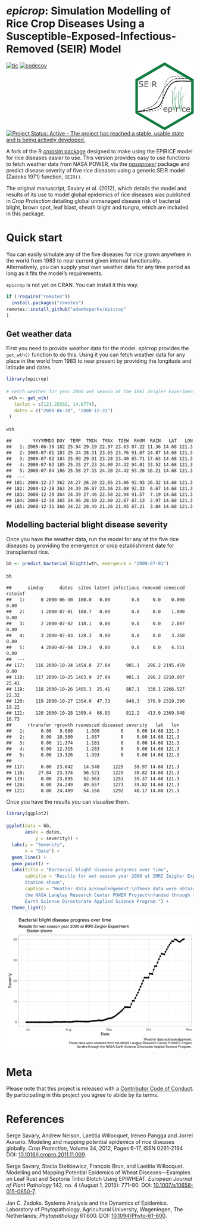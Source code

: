 # *epicrop*: Simulation Modelling of Rice Crop Diseases Using a Susceptible-Exposed-Infectious-Removed (SEIR) Model

<img align="right" src="man/figures/logo.png">

<!-- badges: start -->

[![tic](https://github.com/adamhsparks/epicrop/workflows/tic/badge.svg?branch=main)](https://github.com/adamhsparks/epicrop/actions)
[![codecov](https://codecov.io/gh/adamhsparks/epicrop/branch/main/graph/badge.svg?token=NWrKsX9MaP)](https://codecov.io/gh/adamhsparks/epicrop)
[![Project Status: Active – The project has reached a stable, usable
state and is being actively
developed.](https://www.repostatus.org/badges/latest/active.svg)](https://www.repostatus.org/#active)
<!-- badges: end -->

A fork of the R [cropsim
package](https://r-forge.r-project.org/R/?group_id=335) designed to make
using the EPIRICE model for rice diseases easier to use. This version
provides easy to use functions to fetch weather data from NASA POWER,
via the [*nasapower*](https://cran.r-project.org/package=nasapower)
package and predict disease severity of five rice diseases using a
generic SEIR model (Zadoks 1971) function, `SEIR()`.

The original manuscript, Savary et al. (2012), which details the model
and results of its use to model global epidemics of rice diseases was
published in *Crop Protection* detailing global unmanaged disease risk
of bacterial blight, brown spot, leaf blast, sheath blight and tungro,
which are included in this package.

# Quick start

You can easily simulate any of the five diseases for rice grown anywhere
in the world from 1983 to near current given internal functionality.
Alternatively, you can supply your own weather data for any time period
as long as it fits the model’s requirements.

`epicrop` is not yet on CRAN. You can install it this way.

``` r
if (!require("remotes"))
  install.packages("remotes")
remotes::install_github("adamhsparks/epicrop"
)
```

## Get weather data

First you need to provide weather data for the model. *epicrop* provides
the `get_wth()` function to do this. Using it you can fetch weather data
for any place in the world from 1983 to near present by providing the
longitude and latitude and dates.

``` r
library(epicrop)

# Fetch weather for year 2000 wet season at the IRRI Zeigler Experiment Station
 wth <- get_wth(
   lonlat = c(121.25562, 14.6774),
   dates = c("2000-06-30", "2000-12-31")
 )

wth
```

    ##        YYYYMMDD DOY  TEMP  TMIN  TMAX  TDEW  RHUM  RAIN   LAT   LON
    ##   1: 2000-06-30 182 25.94 29.19 22.97 23.63 87.22 11.36 14.68 121.3
    ##   2: 2000-07-01 183 25.34 28.31 23.65 23.76 91.07 24.87 14.68 121.3
    ##   3: 2000-07-02 184 25.99 29.91 23.28 23.40 85.71 17.63 14.68 121.3
    ##   4: 2000-07-03 185 25.35 27.23 24.00 24.32 94.01 33.52 14.68 121.3
    ##   5: 2000-07-04 186 25.58 27.35 24.20 24.42 93.28 16.21 14.68 121.3
    ##  ---                                                               
    ## 181: 2000-12-27 362 24.27 26.20 22.65 23.06 92.93 26.32 14.68 121.3
    ## 182: 2000-12-28 363 24.39 26.87 23.16 23.08 92.33  6.67 14.68 121.3
    ## 183: 2000-12-29 364 24.39 27.46 22.58 22.94 91.57  7.19 14.68 121.3
    ## 184: 2000-12-30 365 24.96 28.50 22.60 22.67 87.13  2.97 14.68 121.3
    ## 185: 2000-12-31 366 24.22 28.49 21.26 21.95 87.21  3.04 14.68 121.3

## Modelling bacterial blight disease severity

Once you have the weather data, run the model for any of the five rice
diseases by providing the emergence or crop establishment date for
transplanted rice.

``` r
bb <- predict_bacterial_blight(wth, emergence = "2000-07-01")

bb
```

    ##      simday      dates  sites latent infectious removed senesced rateinf
    ##   1:      0 2000-06-30  100.0   0.00        0.0     0.0    0.000    0.00
    ##   2:      1 2000-07-01  108.7   0.00        0.0     0.0    1.000    0.00
    ##   3:      2 2000-07-02  118.1   0.00        0.0     0.0    2.087    0.00
    ##   4:      3 2000-07-03  128.3   0.00        0.0     0.0    3.268    0.00
    ##   5:      4 2000-07-04  139.3   0.00        0.0     0.0    4.551    0.00
    ##  ---                                                                    
    ## 117:    116 2000-10-24 1454.8  27.84      901.1   296.2 2195.459    0.00
    ## 118:    117 2000-10-25 1463.9  27.84      901.1   296.2 2210.007   25.41
    ## 119:    118 2000-10-26 1405.3  25.41      887.1   338.1 2266.527   22.32
    ## 120:    119 2000-10-27 1354.0  47.73      848.3   376.9 2319.390   19.22
    ## 121:    120 2000-10-28 1309.4  66.95      812.2   413.0 2369.048   16.73
    ##      rtransfer rgrowth rsenesced diseased severity   lat   lon
    ##   1:      0.00   9.688     1.000        0     0.00 14.68 121.3
    ##   2:      0.00  10.500     1.087        0     0.00 14.68 121.3
    ##   3:      0.00  11.374     1.181        0     0.00 14.68 121.3
    ##   4:      0.00  12.315     1.283        0     0.00 14.68 121.3
    ##   5:      0.00  13.326     1.393        0     0.00 14.68 121.3
    ##  ---                                                          
    ## 117:      0.00  23.642    14.548     1225    38.97 14.68 121.3
    ## 118:     27.84  23.374    56.521     1225    38.82 14.68 121.3
    ## 119:      0.00  23.895    52.863     1251    39.37 14.68 121.3
    ## 120:      0.00  24.249    49.657     1273    39.82 14.68 121.3
    ## 121:      0.00  24.489    54.158     1292    40.17 14.68 121.3

Once you have the results you can visualise them.

``` r
library(ggplot2)

ggplot(data = bb,
       aes(x = dates,
           y = severity)) +
  labs(y = "Severity",
       x = "Date") +
  geom_line() +
  geom_point() +
  labs(title = "Bacterial blight disease progress over time",
       subtitle = "Results for wet season year 2000 at IRRI Zeigler Experiment
       Station shown",
       caption = "Weather data acknowledgement:\nThese data were obtained from
       the NASA Langley Research Center POWER Project\nfunded through the NASA
       Earth Science Directorate Applied Science Program.") +
  theme_light()
```

<img src="man/figures/plot_severity-1.png">

# Meta

Please note that this project is released with a [Contributor Code of
Conduct](CONDUCT.md). By participating in this project you agree to
abide by its terms.

# References

Serge Savary, Andrew Nelson, Laetitia Willocquet, Ireneo Pangga and
Jorrel Aunario. Modeling and mapping potential epidemics of rice
diseases globally. *Crop Protection*, Volume 34, 2012, Pages 6-17, ISSN
0261-2194 DOI:
[10.1016/j.cropro.2011.11.009](https://doi.org/10.1016/j.cropro.2011.11.009).

Serge Savary, Stacia Stetkiewicz, François Brun, and Laetitia Willocquet.
Modelling and Mapping Potential Epidemics of Wheat Diseases—Examples on Leaf
Rust and Septoria Tritici Blotch Using EPIWHEAT. *European Journal of Plant
Pathology* 142, no. 4 (August 1, 2015): 771–90. DOI:
[10.1007/s10658-015-0650-7](https://doi.org/10.1007/s10658-015-0650-7).

Jan C. Zadoks. Systems Analysis and the Dynamics of Epidemics.
Laboratory of Phytopathology, Agricultural University, Wageningen, The
Netherlands; *Phytopathology* 61:600. DOI:
[10.1094/Phyto-61-600](https://doi.org/10.1094/Phyto-61-600).
